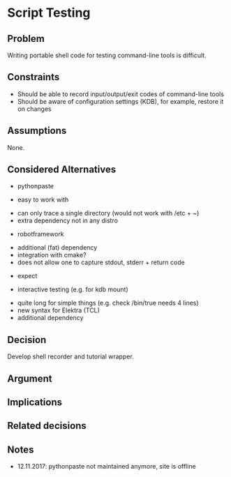 # Script Testing

## Problem

Writing portable shell code for testing command-line tools is difficult.

## Constraints

- Should be able to record input/output/exit codes of command-line tools
- Should be aware of configuration settings (KDB), for example, restore it on changes

## Assumptions

None.

## Considered Alternatives

* pythonpaste
 + easy to work with
 - can only trace a single directory (would not work with /etc + ~)
 - extra dependency not in any distro

* robotframework
 - additional (fat) dependency
 - integration with cmake?
 - does not allow one to capture stdout, stderr + return code

* expect
 + interactive testing (e.g. for kdb mount)
 - quite long for simple things (e.g. check /bin/true needs 4 lines)
 - new syntax for Elektra (TCL)
 - additional dependency


## Decision

Develop shell recorder and tutorial wrapper.

## Argument

## Implications

## Related decisions

## Notes

- 12.11.2017: pythonpaste not maintained anymore, site is offline
